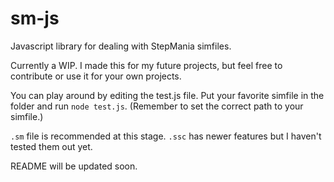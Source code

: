# sm-js
Javascript library for dealing with StepMania simfiles.

Currently a WIP. I made this for my future projects, but feel free to contribute or use it for your own projects.

You can play around by editing the test.js file. Put your favorite simfile in the folder and run `node test.js`. (Remember to set the correct path to your simfile.)

`.sm` file is recommended at this stage. `.ssc` has newer features but I haven't tested them out yet.

README will be updated soon.